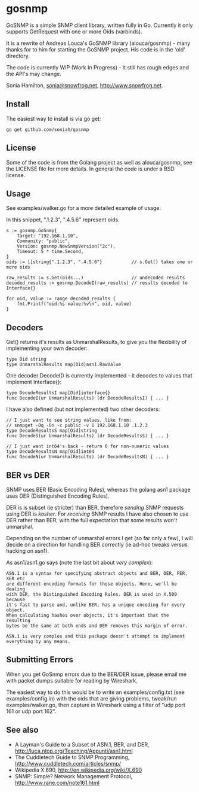 gosnmp
======

GoSNMP is a simple SNMP client library, written fully in Go. Currently
it only supports GetRequest with one or more Oids (varbinds).

It is a rewrite of Andreas Louca's GoSNMP library (alouca/gosnmp) - many
thanks for to him for starting the GoSNMP project. His code is in the
'old' directory.

The code is currently WIP (Work In Progress) - it still has rough edges
and the API's may change.

Sonia Hamilton, sonia@snowfrog.net, http://www.snowfrog.net.

Install
-------

The easiest way to install is via go get:

    go get github.com/soniah/gosnmp

License
-------

Some of the code is from the Golang project as well as alouca/gosnmp,
see the LICENSE file for more details. In general the code is under a
BSD license.

Usage
-----

See examples/walker.go for a more detailed example of usage.

In this snippet, ".1.2.3", ".4.5.6" represent oids.

	s := gosnmp.GoSnmp{
        Target: "192.168.1.10",
        Community: "public",
        Version: gosnmp.NewSnmpVersion("2c"),
        Timeout: 5 * time.Second,
    }
    oids := []string{".1.2.3", ".4.5.6"}           // s.Get() takes one or more oids

    raw_results := s.Get(oids...)                  // undecoded results
    decoded_results := gosnmp.DecodeI(raw_results) // results decoded to Interface{}

    for oid, value := range decoded_results {
        fmt.Printf("oid:%s value:%v\n", oid, value)
    }

Decoders
--------

Get() returns it's results as UnmarshalResults, to give you the
flexibility of implementing your own decoder:

    type Oid string
    type UnmarshalResults map[Oid]asn1.RawValue

One decoder DecodeI() is currently implemented - it decodes to values
that implement Interface{}:

    type DecodeResultsI map[Oid]interface{}
    func DecodeI(ur UnmarshalResults) (dr DecodeResultsI) { ... }

I have also defined (but not implemented) two other decoders:

    // I just want to see string values, like from:
    // snmpget -Oq -On -c public -v 1 192.168.1.10 .1.2.3
    type DecodeResultsS map[Oid]string
    func DecodeS(ur UnmarshalResults) (dr DecodeResultsS) { ... }

    // I just want int64's back - return 0 for non-numeric values
    type DecodeResultsN map[Oid]int64
    func DecodeN(ur UnmarshalResults) (dr DecodeResultsN) { ... }

BER vs DER
----------

SNMP uses BER (Basic Encoding Rules), whereas the golang asn1 package
uses DER (Distinguished Encoding Rules).

DER is is subset (ie stricter) than BER, therefore *sending* SNMP
requests using DER is _kosher_. For *receiving* SNMP results I have
also chosen to use DER rather than BER, with the full expectation that
some results *won't* unmarshal.

Depending on the number of unmarshal errors I get (so far only a
few), I will decide on a direction for handling BER correctly (ie ad-hoc
tweaks versus hacking on asn1).

As asn1/asn1.go says (note the last bit about _very complex_):

    ASN.1 is a syntax for specifying abstract objects and BER, DER, PER, XER etc
    are different encoding formats for those objects. Here, we'll be dealing
    with DER, the Distinguished Encoding Rules. DER is used in X.509 because
    it's fast to parse and, unlike BER, has a unique encoding for every object.
    When calculating hashes over objects, it's important that the resulting
    bytes be the same at both ends and DER removes this margin of error.

    ASN.1 is very complex and this package doesn't attempt to implement
    everything by any means.

Submitting Errors
-----------------

When you get GoSnmp errors due to the BER/DER issue, please email me
with packet dumps suitable for reading by Wireshark.

The easiest way to do this would be to write an examples/config.txt (see
examples/config.in) with the oids that are giving problems, tweak/run
examples/walker.go, then capture in Wireshark using a filter of "udp
port 161 or udp port 162".

See also
--------

* A Layman's Guide to a Subset of ASN.1, BER, and DER, http://luca.ntop.org/Teaching/Appunti/asn1.html
* The Cuddletech Guide to SNMP Programming, http://www.cuddletech.com/articles/snmp/
* Wikipedia X.690, http://en.wikipedia.org/wiki/X.690
* SNMP: Simple? Network Management Protocol, http://www.rane.com/note161.html
